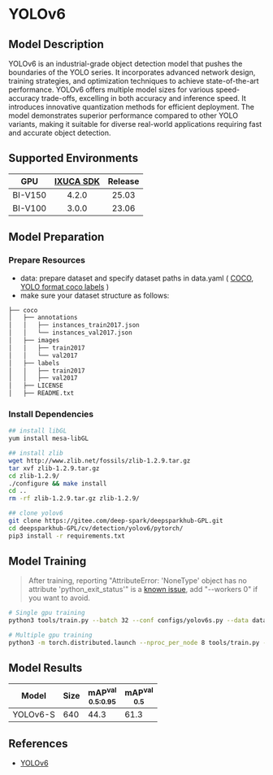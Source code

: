 # YOLOv6

## Model Description

YOLOv6 is an industrial-grade object detection model that pushes the boundaries of the YOLO series. It incorporates
advanced network design, training strategies, and optimization techniques to achieve state-of-the-art performance.
YOLOv6 offers multiple model sizes for various speed-accuracy trade-offs, excelling in both accuracy and inference
speed. It introduces innovative quantization methods for efficient deployment. The model demonstrates superior
performance compared to other YOLO variants, making it suitable for diverse real-world applications requiring fast and
accurate object detection.

## Supported Environments

| GPU    | [IXUCA SDK](https://gitee.com/deep-spark/deepspark#%E5%A4%A9%E6%95%B0%E6%99%BA%E7%AE%97%E8%BD%AF%E4%BB%B6%E6%A0%88-ixuca) | Release |
| :----: | :----: | :----: |
| BI-V150 | 4.2.0     |  25.03  |
| BI-V100 | 3.0.0     |  23.06  |

## Model Preparation

### Prepare Resources

- data: prepare dataset and specify dataset paths in data.yaml ( [COCO](http://cocodataset.org), [YOLO format coco
  labels](https://github.com/meituan/YOLOv6/releases/download/0.1.0/coco2017labels.zip) )
- make sure your dataset structure as follows:

```bash
├── coco
│   ├── annotations
│   │   ├── instances_train2017.json
│   │   └── instances_val2017.json
│   ├── images
│   │   ├── train2017
│   │   └── val2017
│   ├── labels
│   │   ├── train2017
│   │   ├── val2017
│   ├── LICENSE
│   ├── README.txt
```

### Install Dependencies

```bash
## install libGL
yum install mesa-libGL

## install zlib
wget http://www.zlib.net/fossils/zlib-1.2.9.tar.gz
tar xvf zlib-1.2.9.tar.gz
cd zlib-1.2.9/
./configure && make install
cd ..
rm -rf zlib-1.2.9.tar.gz zlib-1.2.9/

## clone yolov6
git clone https://gitee.com/deep-spark/deepsparkhub-GPL.git
cd deepsparkhub-GPL/cv/detection/yolov6/pytorch/
pip3 install -r requirements.txt
```

## Model Training

> After training, reporting "AttributeError: 'NoneType' object has no attribute 'python_exit_status'" is a [known
> issue](https://github.com/meituan/YOLOv6/issues/506), add "--workers 0" if you want to avoid.

```bash
# Single gpu training
python3 tools/train.py --batch 32 --conf configs/yolov6s.py --data data/coco.yaml --epoch 300 --name yolov6s_coco

# Multiple gpu training
python3 -m torch.distributed.launch --nproc_per_node 8 tools/train.py --batch 256 --conf configs/yolov6s.py --data data/coco.yaml --epoch 300 --name yolov6s_coco --device 0,1,2,3,4,5,6,7
```

## Model Results

| Model    | Size | mAP<sup>val<br/>0.5:0.95 | mAP<sup>val<br/>0.5 |
|----------|------|--------------------------|---------------------|
| YOLOv6-S | 640  | 44.3                     | 61.3                |

## References

- [YOLOv6](https://github.com/meituan/YOLOv6)
